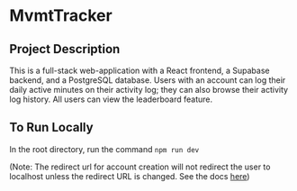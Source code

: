 # MvmtTracker

## Project Description
This is a full-stack web-application with a React frontend, a Supabase backend, and a PostgreSQL database.
Users with an account can log their daily active minutes on their activity log; they can also browse their activity log history.
All users can view the leaderboard feature.

## To Run Locally
In the root directory, run the command `npm run dev`

(Note: The redirect url for account creation will not redirect the user to localhost unless the redirect URL is changed. See the docs [here](https://supabase.com/docs/guides/auth/auth-email))
